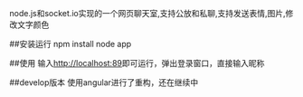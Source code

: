 ﻿
node.js和socket.io实现的一个网页聊天室,支持公放和私聊,支持发送表情,图片,修改文字颜色


##安装运行
    npm install
    node app

##使用
输入[http://localhost:89](http://localhost:89)即可运行，弹出登录窗口，直接输入昵称

##develop版本
使用angular进行了重构，还在继续中
